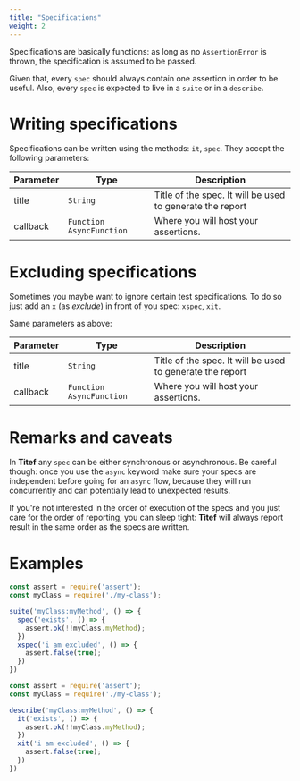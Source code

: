 ```yaml
---
title: "Specifications"
weight: 2
---
```


Specifications are basically functions: as long as no `AssertionError` is
thrown, the specification is assumed to be passed.

Given that, every `spec` should always contain one assertion in order to
be useful. Also, every `spec` is expected to live in a `suite` or in a 
`describe`.

# Writing specifications

Specifications can be written using the methods: `it`, `spec`. 
They accept the following parameters:

| Parameter 	| Type          	        | Description                                              |
|-----------	|------------------------	|----------------------------------------------------------|
| title     	| `String`        	        | Title of the spec. It will be used to generate the report|
| callback  	| `Function`  `AsyncFunction` 	| Where you will host your assertions.                     |

# Excluding specifications 

Sometimes you maybe want to ignore certain test specifications. To do so
just add an `x` (as _exclude_) in front of you spec: `xspec`, `xit`.

Same parameters as above:

| Parameter 	| Type          	        | Description                                              |
|-----------	|------------------------	|----------------------------------------------------------|
| title     	| `String`        	        | Title of the spec. It will be used to generate the report|
| callback  	| `Function`  `AsyncFunction` 	| Where you will host your assertions.                     |

# Remarks and caveats
In **Titef** any `spec` can be either synchronous or asynchronous. Be
careful though: once you use the `async` keyword make sure your specs
are independent before going for an `async` flow, because they will
run concurrently and can potentially lead to unexpected results.

If you're not interested in the order of execution of the specs and 
you just care for the order of reporting, you can sleep tight: 
**Titef** will always report result in the same order as the specs 
are written.

# Examples
```javascript
const assert = require('assert');
const myClass = require('./my-class');

suite('myClass:myMethod', () => {
  spec('exists', () => {
    assert.ok(!!myClass.myMethod);
  })
  xspec('i am excluded', () => {
    assert.false(true);
  })
})
```
```javascript
const assert = require('assert');
const myClass = require('./my-class');

describe('myClass:myMethod', () => {
  it('exists', () => {
    assert.ok(!!myClass.myMethod);
  })
  xit('i am excluded', () => {
    assert.false(true);
  })
})
```